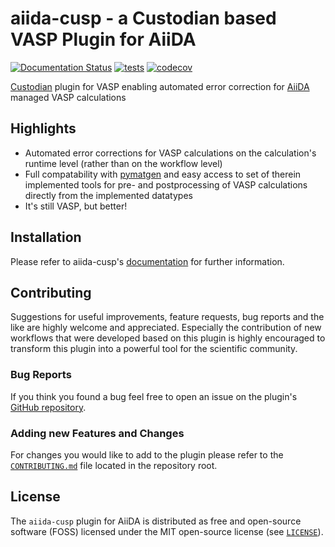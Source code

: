 # aiida-cusp - a Custodian based VASP Plugin for AiiDA
[![Documentation Status](https://readthedocs.org/projects/aiida-cusp/badge/?version=latest)](https://aiida-cusp.readthedocs.io/en/latest/?badge=latest)
[![tests](https://github.com/aiida-cusp/aiida-cusp/workflows/tests/badge.svg?branch=develop)](https://github.com/aiida-cusp/aiida-cusp/actions)
[![codecov](https://codecov.io/gh/aiida-cusp/aiida-cusp/branch/develop/graph/badge.svg)](https://codecov.io/gh/aiida-cusp/aiida-cusp)

[Custodian](https://materialsproject.github.io/custodian) plugin for VASP enabling automated error correction for [AiiDA](https://www.aiida.net) managed VASP calculations

## Highlights

* Automated error corrections for VASP calculations on the calculation's runtime level (rather than on the workflow level)
* Full compatability with [pymatgen](https://pymatgen.org) and easy access to set of therein implemented tools for pre- and postprocessing of VASP calculations directly from the implemented datatypes
* It's still VASP, but better!

## Installation

Please refer to aiida-cusp's [documentation](https://aiida-cusp.readthedocs.io/) for further information.

## Contributing

Suggestions for useful improvements, feature requests, bug reports and the like are highly welcome and appreciated.
Especially the contribution of new workflows that were developed based on this plugin is highly encouraged to transform this plugin into a powerful tool for the scientific community.

### Bug Reports
If you think you found a bug feel free to open an issue on the plugin's [GitHub repository](https://github.com/astamminger/aiida-cusp/issues).

### Adding new Features and Changes
For changes you would like to add to the plugin please refer to the [`CONTRIBUTING.md`](CONTRIBUTING.md) file located in the repository root.

## License

The `aiida-cusp` plugin for AiiDA is distributed as free and open-source software (FOSS) licensed under the MIT open-source license (see [`LICENSE`](LICENSE)).
